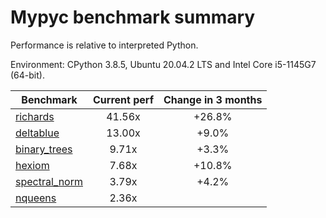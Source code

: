 # Mypyc benchmark summary

Performance is relative to interpreted Python.

Environment: CPython 3.8.5, Ubuntu 20.04.2 LTS and Intel Core i5-1145G7 (64-bit).

| Benchmark | Current perf | Change in 3 months |
| --- | :---: | :---: |
| [richards](benchmarks/richards.md) | 41.56x | +26.8% |
| [deltablue](benchmarks/deltablue.md) | 13.00x | +9.0% |
| [binary_trees](benchmarks/binary_trees.md) | 9.71x | +3.3% |
| [hexiom](benchmarks/hexiom.md) | 7.68x | +10.8% |
| [spectral_norm](benchmarks/spectral_norm.md) | 3.79x | +4.2% |
| [nqueens](benchmarks/nqueens.md) | 2.36x |  |
